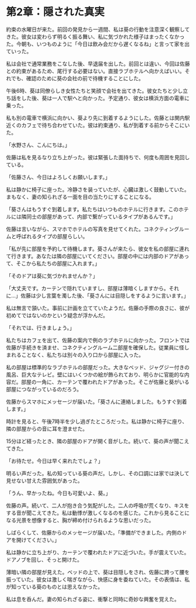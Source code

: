 # 第2章：隠された真実

約束の水曜日が来た。前回の発見から一週間、私は葵の行動を注意深く観察してきた。彼女は変わらず明るく振る舞い、私に気づかれた様子はまったくなかった。今朝も、いつものように「今日は飲み会だから遅くなるね」と言って家を出ていった。

私は会社で通常業務をこなした後、早退届を出した。前回とは違い、今回は佐藤との約束があるため、尾行する必要はない。直接ラブホテルへ向かえばいい。それでも、確認のために葵の会社の前で待機することにした。

午後6時、葵は同僚らしき女性たちと笑顔で会社を出てきた。彼女たちと少し立ち話をした後、葵は一人で駅へと向かった。予定通り、彼女は横浜方面の電車に乗った。

私も別の電車で横浜に向かい、葵より先に到着するようにした。佐藤とは関内駅近くのカフェで待ち合わせていた。彼は約束通り、私が到着する前からそこにいた。

「水野さん、こんにちは。」

佐藤は私を見るなり立ち上がった。彼は緊張した面持ちで、何度も周囲を見回している。

「佐藤さん、今日はよろしくお願いします。」

私は静かに椅子に座った。冷静さを装っていたが、心臓は激しく鼓動していた。まもなく、妻の知られざる一面を目の当たりにすることになる。

「葵さんはもうすぐ到着します。私たちはいつものホテルに行きます。このホテルには隣同士の部屋があって、内部で繋がっているタイプがあるんです。」

佐藤は言いながら、スマホでホテルの写真を見せてくれた。コネクティングルームと呼ばれるタイプの部屋らしい。

「私が先に部屋を予約して待機します。葵さんが来たら、彼女を私の部屋に連れて行きます。あなたは隣の部屋にいてください。部屋の中には内部のドアがあって、そこから私たちの部屋に入れます。」

「そのドアは葵に気づかれませんか？」

「大丈夫です。カーテンで隠れていますし、部屋は薄暗くしますから。それに…」佐藤は少し言葉を濁した後、「葵さんには目隠しをするように言います。」

私は無言で頷いた。事前に計画を立てていたようだ。佐藤の手際の良さに、彼が初めてではないのかという疑念が浮かんだ。

「それでは、行きましょう。」

私たちはカフェを出て、佐藤の案内で例のラブホテルに向かった。フロントでは佐藤が手続きを済ませ、コネクティングルーム二部屋を確保した。従業員に怪しまれることなく、私たちは別々の入り口から部屋に入った。

私の部屋は標準的なラブホテルの部屋だった。大きなベッド、ジャグジー付きの風呂、巨大なテレビ。壁にはいくつかの絵が飾られており、明らかに官能的な内容だ。部屋の一角に、カーテンで覆われたドアがあった。そこが佐藤と葵がいる部屋につながっているのだろう。

佐藤からスマホにメッセージが届いた。「葵さんに連絡しました。もうすぐ到着します。」

時計を見ると、午後7時半を少し過ぎたところだった。私は静かに椅子に座り、隣の部屋からの音に耳を澄ませた。

15分ほど経ったとき、隣の部屋のドアが開く音がした。続いて、葵の声が聞こえてきた。

「お待たせ。今日は早く来れたでしょ？」

明るい声だった。私の知っている葵の声だ。しかし、その口調には家では決して見せない甘えた雰囲気があった。

「うん、早かったね。今日も可愛いよ、葵。」

佐藤の声。続いて、二人が抱き合う気配がした。二人の呼吸が荒くなり、キスをする音が聞こえてきた。私は動悸が激しくなるのを感じた。これから見ることになる光景を想像すると、胸が締め付けられるような思いだった。

しばらくして、佐藤からのメッセージが届いた。「準備ができました。内側のドアを開けてください。」

私は静かに立ち上がり、カーテンで覆われたドアに近づいた。手が震えていた。ドアノブを回し、そっと開けた。

薄暗い隣の部屋が見えた。ベッドの上で、葵は目隠しをされ、佐藤に跨って腰を振っていた。彼女は激しく喘ぎながら、快感に身を委ねていた。その表情は、私が知っている葵のものとは思えなかった。

私は息を呑んだ。妻の知られざる姿に、衝撃と同時に奇妙な興奮を覚えた。